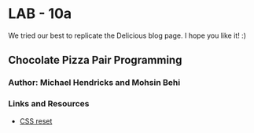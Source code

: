 # LAB - 10a 

We tried our best to replicate the Delicious blog page. I hope you like it! :) 

## Chocolate Pizza Pair Programming

### Author: Michael Hendricks and Mohsin Behi

### Links and Resources
* [CSS reset](https://meyerweb.com/eric/tools/css/reset/)